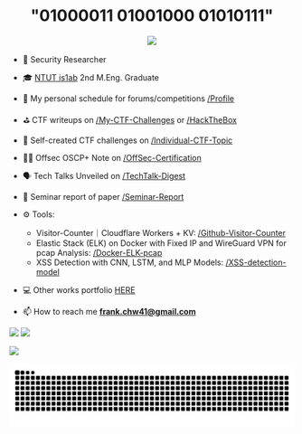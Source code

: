 
<div align="center" style="pointer-events: none;">
  <h1>"01000011 01001000 01010111"</h1>
  <img src="https://chw-counter.frank-chw41.workers.dev/?id=Chw41&min=6&color=39ff14&bg=000000&size=42&gap=6&radius=6&v=202511010204" />
</div>

- 🫆 Security Researcher

- 🎓 [NTUT is1ab](https://is1ab.com/) 2nd M.Eng. Graduate

- 🎯 My personal schedule for forums/competitions [/Profile](https://github.com/Chw41/Profile)

- ⛳ CTF writeups on [/My-CTF-Challenges](https://github.com/Chw41/My-CTF-Challenges) or [/HackTheBox](https://github.com/Chw41/HackTheBox)

- 🧱 Self-created CTF challenges on [/Individual-CTF-Topic](https://github.com/Chw41/Individual-CTF-Topic)

- 👨‍💻 Offsec OSCP+ Note on [/OffSec-Certification](https://github.com/Chw41/OffSec-Certification)

- 🗣️ Tech Talks Unveiled on [/TechTalk-Digest](https://github.com/Chw41/TechTalk-Digest)

- 📝 Seminar report of paper [/Seminar-Report](https://github.com/Chw41/Seminar-Report)

- ⚙️ Tools:
  -  Visitor-Counter｜Cloudflare Workers + KV: [/Github-Visitor-Counter](https://github.com/Chw41/Github-Visitor-Counter)
  -  Elastic Stack (ELK) on Docker with Fixed IP and WireGuard VPN for pcap Analysis: [/Docker-ELK-pcap](https://github.com/Chw41/Docker-ELK-pcap)
  -  XSS Detection with CNN, LSTM, and MLP Models: [/XSS-detection-model](https://github.com/Chw41/XSS-detection-model)

- 💻 Other works portfolio [HERE](https://github.com/Chw41?tab=repositories)

- 📫 How to reach me **frank.chw41@gmail.com**

![](https://github-readme-stats.vercel.app/api/top-langs/?username=Chw41&theme=dark&hide_border=false&include_all_commits=false&count_private=false&layout=compact) ![](https://github-contributor-stats.vercel.app/api?username=chw41&limit=5&theme=dark&combine_all_yearly_contributions=true)


![](https://github-profile-trophy.vercel.app/?username=chw41&theme=nord&no-frame=true&no-bg=true&margin-w=4)

![snake gif](https://github.com/Chw41/Chw41/blob/output/github-contribution-grid-snake.svg)
 
